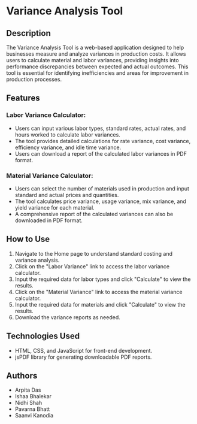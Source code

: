 # Variance Analysis Tool

## Description

The Variance Analysis Tool is a web-based application designed to help businesses measure and analyze variances in production costs. It allows users to calculate material and labor variances, providing insights into performance discrepancies between expected and actual outcomes. This tool is essential for identifying inefficiencies and areas for improvement in production processes.

## Features

### Labor Variance Calculator:

*   Users can input various labor types, standard rates, actual rates, and hours worked to calculate labor variances.
*   The tool provides detailed calculations for rate variance, cost variance, efficiency variance, and idle time variance.
*   Users can download a report of the calculated labor variances in PDF format.

### Material Variance Calculator:

*   Users can select the number of materials used in production and input standard and actual prices and quantities.
*   The tool calculates price variance, usage variance, mix variance, and yield variance for each material.
*   A comprehensive report of the calculated variances can also be downloaded in PDF format.

## How to Use

1.  Navigate to the Home page to understand standard costing and variance analysis.
2.  Click on the "Labor Variance" link to access the labor variance calculator.
3.  Input the required data for labor types and click "Calculate" to view the results.
4.  Click on the "Material Variance" link to access the material variance calculator.
5.  Input the required data for materials and click "Calculate" to view the results.
6.  Download the variance reports as needed.

## Technologies Used

*   HTML, CSS, and JavaScript for front-end development.
*   jsPDF library for generating downloadable PDF reports.

## Authors

*   Arpita Das
*   Ishaa Bhalekar
*   Nidhi Shah
*   Pavarna Bhatt
*   Saanvi Kanodia
